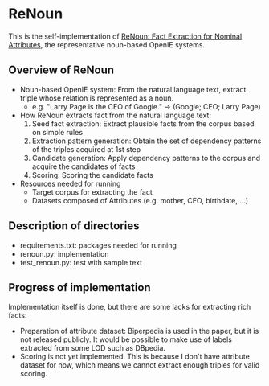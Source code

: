 # ReNoun
This is the self-implementation of [ReNoun: Fact Extraction for Nominal Attributes](https://www.aclweb.org/anthology/D14-1038.pdf), the representative noun-based OpenIE systems.

## Overview of ReNoun
- Noun-based OpenIE system: From the natural language text, extract triple whose relation is represented as a noun.
    + e.g. "Larry Page is the CEO of Google." -> (Google; CEO; Larry Page)
- How ReNoun extracts fact from the natural language text:
    1. Seed fact extraction: Extract plausible facts from the corpus based on simple rules
    2. Extraction pattern generation: Obtain the set of dependency patterns of the triples acquired at 1st step
    3. Candidate generation: Apply dependency patterns to the corpus and acquire the candidates of facts
    4. Scoring: Scoring the candidate facts
- Resources needed for running
    + Target corpus for extracting the fact
    + Datasets composed of Attributes (e.g. mother, CEO, birthdate, ...)

## Description of directories
- requirements.txt: packages needed for running
- renoun.py: implementation
- test_renoun.py: test with sample text

## Progress of implementation
Implementation itself is done, but there are some lacks for extracting rich facts:
- Preparation of attribute dataset: Biperpedia is used in the paper, but it is not released publicly. It would be possible to make use of labels extracted from some LOD such as DBpedia.
- Scoring is not yet implemented. This is because I don't have attribute dataset for now, which means we cannot extract enough triples for valid scoring.
